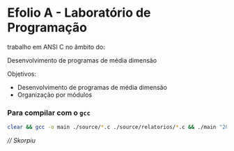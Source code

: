 # Efolio A - Laboratório de Programação


trabalho em ANSI C no âmbito do:

Desenvolvimento de programas de média dimensão

Objetivos:

 - Desenvolvimento de programas de média dimensão
 - Organização por módulos

### Para compilar com o `gcc`


```bash
clear && gcc -o main ./source/*.c ./source/relatorios/*.c && ./main "2019-2020"
```

*// Skorpiu*
